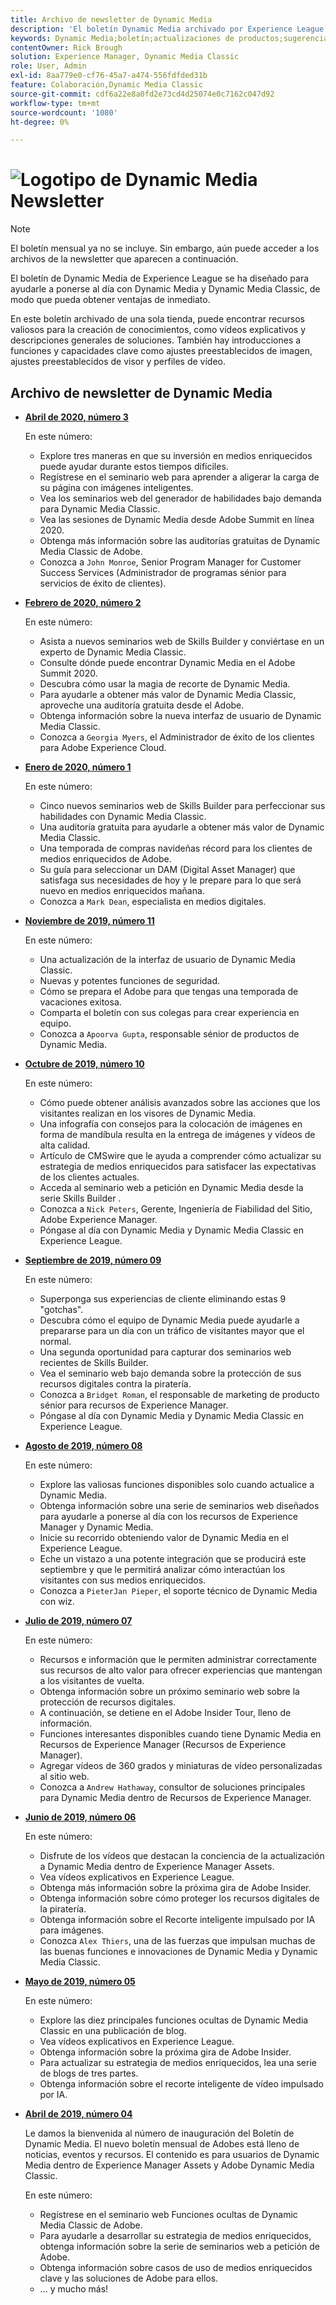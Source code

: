 ```yaml
---
title: Archivo de newsletter de Dynamic Media
description: 'El boletín Dynamic Media archivado por Experience League era un boletín mensual. Se ha diseñado para ayudarle a ponerse al día con Dynamic Media y Dynamic Media Classic, de modo que pueda obtener ventajas de inmediato. Los boletines archivados contienen valiosos recursos para la creación de conocimientos que estaban disponibles en este boletín informativo de una sola ventanilla, que ya no se incluye. Los boletines archivados incluyen vídeos explicativos y descripciones generales de soluciones. También hay introducciones a funciones y capacidades clave como ajustes preestablecidos de imagen, ajustes preestablecidos de visor y perfiles de vídeo. '
keywords: Dynamic Media;boletín;actualizaciones de productos;sugerencias y trucos;eventos;éxito del cliente;blog;blogs;imágenes;vídeos;funciones;funciones
contentOwner: Rick Brough
solution: Experience Manager, Dynamic Media Classic
role: User, Admin
exl-id: 8aa779e0-cf76-45a7-a474-556fdfded31b
feature: Colaboración,Dynamic Media Classic
source-git-commit: cdf6a22e8a0fd2e73cd4d25074e0c7162c047d92
workflow-type: tm+mt
source-wordcount: '1080'
ht-degree: 0%

---
```


# ![Logotipo de Dynamic Media Newsletter](/help/assets/assets/dynamic-media-newsletter-logo.png)

>[!NOTE]
>
>El boletín mensual ya no se incluye. Sin embargo, aún puede acceder a los archivos de la newsletter que aparecen a continuación.

El boletín de Dynamic Media de Experience League se ha diseñado para ayudarle a ponerse al día con Dynamic Media y Dynamic Media Classic, de modo que pueda obtener ventajas de inmediato.

En este boletín archivado de una sola tienda, puede encontrar recursos valiosos para la creación de conocimientos, como vídeos explicativos y descripciones generales de soluciones. También hay introducciones a funciones y capacidades clave como ajustes preestablecidos de imagen, ajustes preestablecidos de visor y perfiles de vídeo.

<!-- ## Get inspired - Stay informed

[Sign up](https://www.adobe.com/subscription/dynamic-media-newsletter.html) to receive the Dynamic Media Newsletter on a monthly basis in your inbox. -->

## Archivo de newsletter de Dynamic Media

<!-- * **[May 2020, Issue 4](https://expleague.azureedge.net/assets/aem/Experience-Insider-vol.31.html)**

    In this issue:

    * What business continuity means in uncertain times.
    * Key takeaways from the first all-digital Adobe Summit.
    * Must-watch Experience Manager breakout sessions.
    * Summit customer spotlight: Under Armour.
    * Never miss an Experience Insider webinar.
    * Public sector spotlight: The urgent need for digital enrollment.
    * Look what’s new in Experience Manager Innovation.
    * Build your Experience Manager skills *live* with the Adobe pros.
    * Connect with the Adobe Experience Manager Community.
    * Fast-track your Adobe expertise with Adobe Experience League. -->

* **[Abril de 2020, número 3](https://experienceleague.adobe.com/tools/dynamic-media-demo/newsletter/Dynamic_Media_Newsletter_04_2020_April.html)**

   En este número:

   * Explore tres maneras en que su inversión en medios enriquecidos puede ayudar durante estos tiempos difíciles.
   * Regístrese en el seminario web para aprender a aligerar la carga de su página con imágenes inteligentes.
   * Vea los seminarios web del generador de habilidades bajo demanda para Dynamic Media Classic.
   * Vea las sesiones de Dynamic Media desde Adobe Summit en línea 2020.
   * Obtenga más información sobre las auditorías gratuitas de Dynamic Media Classic de Adobe.
   * Conozca a `John Monroe`, Senior Program Manager for Customer Success Services (Administrador de programas sénior para servicios de éxito de clientes).

* **[Febrero de 2020, número 2](https://experienceleague.adobe.com/tools/dynamic-media-demo/newsletter/Dynamic_Media_Newsletter_02_2020_Feb.html)**

   En este número:

   * Asista a nuevos seminarios web de Skills Builder y conviértase en un experto de Dynamic Media Classic.
   * Consulte dónde puede encontrar Dynamic Media en el Adobe Summit 2020.
   * Descubra cómo usar la magia de recorte de Dynamic Media.
   * Para ayudarle a obtener más valor de Dynamic Media Classic, aproveche una auditoría gratuita desde el Adobe.
   * Obtenga información sobre la nueva interfaz de usuario de Dynamic Media Classic.
   * Conozca a `Georgia Myers`, el Administrador de éxito de los clientes para Adobe Experience Cloud.

* **[Enero de 2020, número 1](https://experienceleague.adobe.com/tools/dynamic-media-demo/newsletter/Dynamic_Media_Newsletter_01_2020_Jan.html)**

   En este número:

   * Cinco nuevos seminarios web de Skills Builder para perfeccionar sus habilidades con Dynamic Media Classic.
   * Una auditoría gratuita para ayudarle a obtener más valor de Dynamic Media Classic.
   * Una temporada de compras navideñas récord para los clientes de medios enriquecidos de Adobe.
   * Su guía para seleccionar un DAM (Digital Asset Manager) que satisfaga sus necesidades de hoy y le prepare para lo que será nuevo en medios enriquecidos mañana.
   * Conozca a `Mark Dean`, especialista en medios digitales.

* **[Noviembre de 2019, número 11](https://experienceleague.adobe.com/tools/dynamic-media-demo/newsletter/Dynamic_Media_Newsletter_11_2019_Nov.html)**

   En este número:

   * Una actualización de la interfaz de usuario de Dynamic Media Classic.
   * Nuevas y potentes funciones de seguridad.
   * Cómo se prepara el Adobe para que tengas una temporada de vacaciones exitosa.
   * Comparta el boletín con sus colegas para crear experiencia en equipo.
   * Conozca a `Apoorva Gupta`, responsable sénior de productos de Dynamic Media.

* **[Octubre de 2019, número 10](https://experienceleague.adobe.com/tools/dynamic-media-demo/newsletter/Dynamic_Media_Newsletter_10_2019_Oct.html)**

   En este número:

   * Cómo puede obtener análisis avanzados sobre las acciones que los visitantes realizan en los visores de Dynamic Media.
   * Una infografía con consejos para la colocación de imágenes en forma de mandíbula resulta en la entrega de imágenes y vídeos de alta calidad.
   * Artículo de CMSwire que le ayuda a comprender cómo actualizar su estrategia de medios enriquecidos para satisfacer las expectativas de los clientes actuales.
   * Acceda al seminario web a petición en Dynamic Media desde la serie Skills Builder .
   * Conozca a `Nick Peters`, Gerente, Ingeniería de Fiabilidad del Sitio, Adobe Experience Manager.
   * Póngase al día con Dynamic Media y Dynamic Media Classic en Experience League.

* **[Septiembre de 2019, número 09](https://experienceleague.adobe.com/tools/dynamic-media-demo/newsletter/Dynamic_Media_Newsletter_09_2019_Sept.html)**

   En este número:

   * Superponga sus experiencias de cliente eliminando estas 9 &quot;gotchas&quot;.
   * Descubra cómo el equipo de Dynamic Media puede ayudarle a prepararse para un día con un tráfico de visitantes mayor que el normal.
   * Una segunda oportunidad para capturar dos seminarios web recientes de Skills Builder.
   * Vea el seminario web bajo demanda sobre la protección de sus recursos digitales contra la piratería.
   * Conozca a `Bridget Roman`, el responsable de marketing de producto sénior para recursos de Experience Manager.
   * Póngase al día con Dynamic Media y Dynamic Media Classic en Experience League.

* **[Agosto de 2019, número 08](https://experienceleague.adobe.com/tools/dynamic-media-demo/newsletter/Dynamic_Media_Newsletter_08_2019_Aug.html)**

   En este número:

   * Explore las valiosas funciones disponibles solo cuando actualice a Dynamic Media.
   * Obtenga información sobre una serie de seminarios web diseñados para ayudarle a ponerse al día con los recursos de Experience Manager y Dynamic Media.
   * Inicie su recorrido obteniendo valor de Dynamic Media en el Experience League.
   * Eche un vistazo a una potente integración que se producirá este septiembre y que le permitirá analizar cómo interactúan los visitantes con sus medios enriquecidos.
   * Conozca a `PieterJan Pieper`, el soporte técnico de Dynamic Media con wiz.

* **[Julio de 2019, número 07](https://experienceleague.adobe.com/tools/dynamic-media-demo/newsletter/Dynamic_Media_Newsletter_07_2019_July.html)**

   En este número:

   * Recursos e información que le permiten administrar correctamente sus recursos de alto valor para ofrecer experiencias que mantengan a los visitantes de vuelta.
   * Obtenga información sobre un próximo seminario web sobre la protección de recursos digitales.
   * A continuación, se detiene en el Adobe Insider Tour, lleno de información.
   * Funciones interesantes disponibles cuando tiene Dynamic Media en Recursos de Experience Manager (Recursos de Experience Manager).
   * Agregar vídeos de 360 grados y miniaturas de vídeo personalizadas al sitio web.
   * Conozca a `Andrew Hathaway`, consultor de soluciones principales para Dynamic Media dentro de Recursos de Experience Manager.

* **[Junio de 2019, número 06](https://experienceleague.adobe.com/tools/dynamic-media-demo/newsletter/Dynamic_Media_Newsletter_06_2019_June.html)**

   En este número:

   * Disfrute de los vídeos que destacan la conciencia de la actualización a Dynamic Media dentro de Experience Manager Assets.
   * Vea vídeos explicativos en Experience League.
   * Obtenga más información sobre la próxima gira de Adobe Insider.
   * Obtenga información sobre cómo proteger los recursos digitales de la piratería.
   * Obtenga información sobre el Recorte inteligente impulsado por IA para imágenes.
   * Conozca `Alex Thiers`, una de las fuerzas que impulsan muchas de las buenas funciones e innovaciones de Dynamic Media y Dynamic Media Classic.

* **[Mayo de 2019, número 05](https://experienceleague.adobe.com/tools/dynamic-media-demo/newsletter/Dynamic_Media_Newsletter_05_2019_May.html)**

   En este número:

   * Explore las diez principales funciones ocultas de Dynamic Media Classic en una publicación de blog.
   * Vea vídeos explicativos en Experience League.
   * Obtenga información sobre la próxima gira de Adobe Insider.
   * Para actualizar su estrategia de medios enriquecidos, lea una serie de blogs de tres partes.
   * Obtenga información sobre el recorte inteligente de vídeo impulsado por IA.

* **[Abril de 2019, número 04](https://experienceleague.adobe.com/tools/dynamic-media-demo/newsletter/Dynamic_Media_Newsletter_04_2019_April.html)**

   Le damos la bienvenida al número de inauguración del Boletín de Dynamic Media. El nuevo boletín mensual de Adobes está lleno de noticias, eventos y recursos. El contenido es para usuarios de Dynamic Media dentro de Experience Manager Assets y Adobe Dynamic Media Classic.

   En este número:

   * Regístrese en el seminario web Funciones ocultas de Dynamic Media Classic de Adobe.
   * Para ayudarle a desarrollar su estrategia de medios enriquecidos, obtenga información sobre la serie de seminarios web a petición de Adobe.
   * Obtenga información sobre casos de uso de medios enriquecidos clave y las soluciones de Adobe para ellos.
   * ... y mucho más!

